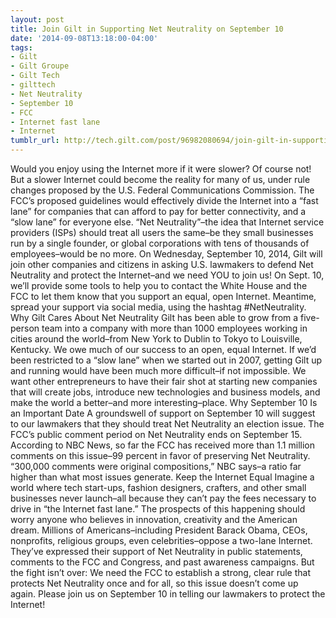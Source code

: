 ```yaml
---
layout: post
title: Join Gilt in Supporting Net Neutrality on September 10
date: '2014-09-08T13:18:00-04:00'
tags:
- Gilt
- Gilt Groupe
- Gilt Tech
- gilttech
- Net Neutrality
- September 10
- FCC
- Internet fast lane
- Internet
tumblr_url: http://tech.gilt.com/post/96982080694/join-gilt-in-supporting-net-neutrality-on
---
```


Would you enjoy using the Internet more if it were slower? Of course not! But a slower Internet could become the reality for many of us, under rule changes proposed by the U.S. Federal Communications Commission. 
The FCC’s proposed guidelines would effectively divide the Internet into a “fast lane” for companies that can afford to pay for better connectivity, and a “slow lane” for everyone else. “Net Neutrality”–the idea that Internet service providers (ISPs) should treat all users the same–be they small businesses run by a single founder, or global corporations with tens of thousands of employees–would be no more.
On Wednesday, September 10, 2014, Gilt will join other companies and citizens in asking U.S. lawmakers to defend Net Neutrality and protect the Internet–and we need YOU to join us! On Sept. 10, we’ll provide some tools to help you to contact the White House and the FCC to let them know that you support an equal, open Internet. Meantime, spread your support via social media, using the hashtag #NetNeutrality.
Why Gilt Cares About Net Neutrality
Gilt has been able to grow from a five-person team into a company with more than 1000 employees working in cities around the world–from New York to Dublin to Tokyo to Louisville, Kentucky. We owe much of our success to an open, equal Internet. If we’d been restricted to a “slow lane” when we started out in 2007, getting Gilt up and running would have been much more difficult–if not impossible. We want other entrepreneurs to have their fair shot at starting new companies that will create jobs, introduce new technologies and business models, and make the world a better–and more interesting–place. 
Why September 10 Is an Important Date
A groundswell of support on September 10 will suggest to our lawmakers that they should treat Net Neutrality an election issue. The FCC’s public comment period on Net Neutrality ends on September 15. According to NBC News, so far the FCC has received more than 1.1 million comments on this issue–99 percent in favor of preserving Net Neutrality. “300,000 comments were original compositions,” NBC says–a ratio far higher than what most issues generate.
Keep the Internet Equal
Imagine a world where tech start-ups, fashion designers, crafters, and other small businesses never launch–all because they can’t pay the fees necessary to drive in “the Internet fast lane.” The prospects of this happening should worry anyone who believes in innovation, creativity and the American dream. 
Millions of Americans–including President Barack Obama, CEOs, nonprofits, religious groups, even celebrities–oppose a two-lane Internet. They’ve expressed their support of Net Neutrality in public statements, comments to the FCC and Congress, and past awareness campaigns. But the fight isn’t over: We need the FCC to establish a strong, clear rule that protects Net Neutrality once and for all, so this issue doesn’t come up again. 
Please join us on September 10 in telling our lawmakers to protect the Internet!
